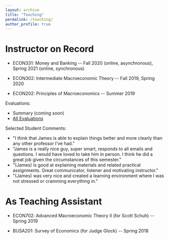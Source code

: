 ```yaml
---
layout: archive
title: "Teaching"
permalink: /teaching/
author_profile: true
---
```


Instructor on Record
========
- ECON331: Money and Banking -- Fall 2020 (online, asynchronous), Spring 2021 (online, synchronous)

- ECON302: Intermediate Macroeconomic Theory -- Fall 2019, Spring 2020

- ECON202: Principles of Macroeconomics -- Summer 2019

Evaluations:
- Summary (coming soon)
- [All Evaluations](/files/SEI_combined_WVU.pdf)
             
Selected Student Comments:
- "I think that James is able to explain things better and more clearly than any other professor I've had."
- "James is a really nice guy, super smart, responds to all emails and questions. I would have loved to take him in person. I think he did a great job given the circumstances of this semester."
- "(James) is good at explaining materials and related practical assignments. Great communicator, listener and motivating instructor."
- "(James) was very nice and created a learning environment where I was not stressed or cramming everything in."

As Teaching Assistant
========
- ECON702: Advanced Macroeconomic Theory II (for Scott Schuh) -- Spring 2019

- BUSA201: Survey of Economics (for Judge Glock) -- Spring 2018


